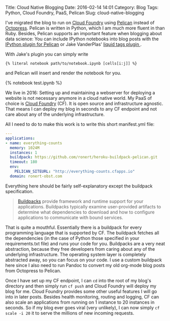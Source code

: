 Title: Cloud Native Blogging
Date: 2016-02-14 14:01
Category: Blog
Tags: Python, Cloud Foundry, PaaS, Pelican
Slug: cloud-native-blogging

I've migrated the blog to run on
[Cloud Foundry](https://www.cloudfoundry.org/) using
[Pelican](http://blog.getpelican.com/) instead of
[Octopress](http://octopress.org/). Pelican is written in Python,
which I am much more fluent in than Ruby. Besides, Pelican supports an
important feature when blogging about data science: You can include
IPython notebooks into blog posts with the
[IPython plugin for Pelican](http://danielfrg.com/blog/2013/03/08/pelican-ipython-notebook-plugin/)
or Jake VanderPlas'
[liquid tags plugin ](https://github.com/jakevdp/pelican-plugins/tree/liquid_tags/liquid_tags
).

With Jake's plugin you can simply write 

    {% literal notebook path/to/notebook.ipynb [cells[i:j]] %}

and Pelican will insert and render the notebook for you.

{% notebook test.ipynb %}

We live in 2016: Setting up and maintaining a webserver for deploying
a website is not necessary anymore in a cloud native world. My PaaS of
choice is [Cloud Foundry](https://www.cloudfoundry.org/) (CF). It is
open source and infrastructure agnostic. That means I can deploy my
blog in seconds to any CF endpoint and not care about any of the
underlying infrastructure.

All I need to do to make this work is to write this short manifest.yml
file:


```yml
---
applications:
- name: everything-counts
  memory: 1024M
  instances: 1
  buildpack: https://github.com/ronert/heroku-buildpack-pelican.git
  timeout: 180
  env:
    PELICAN_SITEURL: "http://everything-counts.cfapps.io"
  domain: ronert-obst.com
```

Everything here should be fairly self-explanatory except the
buildpack
specification.

> [Buildpacks](http://docs.run.pivotal.io/buildpacks/)
provide framework and runtime support for your
applications. Buildpacks typically examine user-provided artifacts to
determine what dependencies to download and how to configure
applications to communicate with bound services.

That is quite a mouthful. Essentially there is a buildpack for every
programming language that is supported by CF. The buildpack fetches
all the dependencies (in the case of Python those specified in your
requirements.txt file) and runs your code for you. Buildpacks are a
very neat abstraction, because they free developers from caring about
any of the underlying infrastructure. The operating system layer is
completely abstracted away, so you can focus on your code.
I use a custom buildpack here since I also need to run Pandoc to
convert my old org-mode blog posts from Octopress to Pelican.

Once I have set up my CF endpoint, I can `cd` into the root of my
blog's directory and then simply run `cf push` and Cloud Foundry will
deploy my blog for me. Cloud Foundry provides some other useful
features I will go into in later posts. Besides health monitoring,
routing and logging, CF can also scale an applications from running on
1 instance to 20 instances in seconds. So if my blog ever goes viral
(very unlikely), I can now simply `cf scale -i 20` it to serve the
millions of new incoming requests.

